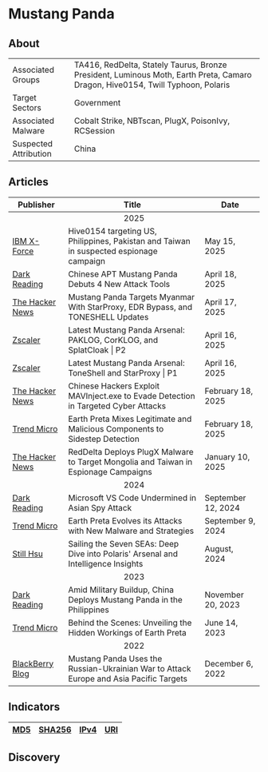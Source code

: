 <h1>Mustang Panda</h1>

<h2>About</h2>
<table>
  <tr>
    <td>Associated Groups</td>
    <td>TA416, RedDelta, Stately Taurus, Bronze President, Luminous Moth, Earth Preta, Camaro Dragon, Hive0154, Twill Typhoon, Polaris</td>
  </tr>
  <tr>
    <td>Target Sectors</td>
    <td>Government</td>
  </tr>
  <tr>
    <td>Associated Malware</td>
    <td>Cobalt Strike, NBTscan, PlugX, PoisonIvy, RCSession</td>
  </tr>
  <tr>
    <td>Suspected Attribution</td>
    <td>China</td>
  </tr>
</table>

<h2>Articles</h2>
<table>
  <thead>
    <tr>
      <th>Publisher</th>
      <th>Title</th>
      <th>Date</th>
    </tr>
  </thead>
  <tbody>
    <tr>
      <td colspan="100" align="center">2025</td>
    </tr>
    <tr>
      <td>
        <a href="https://www.ibm.com/think/x-force/hive0154-targeting-us-philippines-pakistan-taiwan">IBM X-Force</a>
      </td>
      <td>Hive0154 targeting US, Philippines, Pakistan and Taiwan in suspected espionage campaign</td>
      <td>May 15, 2025</td>
    </tr>
    <tr>
      <td>
        <a href="https://www.darkreading.com/cloud-security/chinese-apt-mustang-panda-4-attack-tools">Dark Reading</a>
      </td>
      <td>Chinese APT Mustang Panda Debuts 4 New Attack Tools</td>
      <td>April 18, 2025</td>
    </tr>
    <tr>
      <td>
        <a href="https://thehackernews.com/2025/04/mustang-panda-targets-myanmar-with.html">The Hacker News</a>
      </td>
      <td>Mustang Panda Targets Myanmar With StarProxy, EDR Bypass, and TONESHELL Updates</td>
      <td>April 17, 2025</td>
    </tr>
    <tr>
      <td>
        <a href="https://www.zscaler.com/blogs/security-research/latest-mustang-panda-arsenal-paklog-corklog-and-splatcloak-p2">Zscaler</a>
      </td>
      <td>Latest Mustang Panda Arsenal: PAKLOG, CorKLOG, and SplatCloak | P2</td>
      <td>April 16, 2025</td>
    </tr>
    <tr>
      <td>
        <a href="https://www.zscaler.com/blogs/security-research/latest-mustang-panda-arsenal-toneshell-and-starproxy-p1">Zscaler</a>
      </td>
      <td>Latest Mustang Panda Arsenal: ToneShell and StarProxy | P1</td>
      <td>April 16, 2025</td>
    </tr>
    <tr>
      <td>
        <a href="https://thehackernews.com/2025/02/chinese-hackers-exploit-mavinjectexe-to.html">The Hacker News</a>
      </td>
      <td>Chinese Hackers Exploit MAVInject.exe to Evade Detection in Targeted Cyber Attacks</td>
      <td>February 18, 2025</td>
    </tr>
    <tr>
      <td>
        <a href="https://www.trendmicro.com/en_us/research/25/b/earth-preta-mixes-legitimate-and-malicious-components-to-sidestep-detection.html">Trend Micro</a>
      </td>
      <td>Earth Preta Mixes Legitimate and Malicious Components to Sidestep Detection</td>
      <td>February 18, 2025</td>
    </tr>
    <tr>
      <td>
        <a href="https://thehackernews.com/2025/01/reddelta-deploys-plugx-malware-to.html">The Hacker News</a>
      </td>
      <td>RedDelta Deploys PlugX Malware to Target Mongolia and Taiwan in Espionage Campaigns</td>
      <td>January 10, 2025</td>
    </tr>
    <tr>
      <td colspan="100" align="center">2024</td>
    </tr>
    <tr>
      <td>
        <a href="https://www.darkreading.com/application-security/microsoft-vs-code-undermined-in-asian-spy-attack">Dark Reading</a>
      </td>
      <td>Microsoft VS Code Undermined in Asian Spy Attack</td>
      <td>September 12, 2024</td>
    </tr>
    <tr>
      <td>
        <a href="https://www.trendmicro.com/en_us/research/24/i/earth-preta-new-malware-and-strategies.html">Trend Micro</a>
      </td>
      <td>Earth Preta Evolves its Attacks with New Malware and Strategies</td>
      <td>September 9, 2024</td>
    </tr>
    <tr>
      <td>
        <a href="https://stillu.cc/assets/slides/2024-08-Sailing%20the%20Seven%20SEAs.pdf">Still Hsu</a>
      </td>
      <td>Sailing the Seven SEAs: Deep Dive into Polaris' Arsenal and Intelligence Insights</td>
      <td>August, 2024</td>
    </tr>
    <tr>
      <td colspan="100" align="center">2023</td>
    </tr>
    <tr>
      <td>
        <a href="https://www.darkreading.com/cyberattacks-data-breaches/amid-military-buildup-china-deploys-mustang-panda-in-the-philippines">Dark Reading</a>
      </td>
      <td>Amid Military Buildup, China Deploys Mustang Panda in the Philippines</td>
      <td>November 20, 2023</td>
    </tr>
    <tr>
      <td>
        <a href="https://www.trendmicro.com/en_us/research/23/f/behind-the-scenes-unveiling-the-hidden-workings-of-earth-preta.html">Trend Micro</a>
      </td>
      <td>Behind the Scenes: Unveiling the Hidden Workings of Earth Preta</td>
      <td>June 14, 2023</td>
    </tr>
    <tr>
      <td colspan="100" align="center">2022</td>
    </tr>
    <tr>
      <td>
        <a href="https://blogs.blackberry.com/en/2022/12/mustang-panda-uses-the-russian-ukrainian-war-to-attack-europe-and-asia-pacific-targets">BlackBerry Blog</a>
      </td>
      <td>Mustang Panda Uses the Russian-Ukrainian War to Attack Europe and Asia Pacific Targets</td>
      <td>December 6, 2022</td>
    </tr>
  </tbody>
</table>


<h2>Indicators</h2>
<table>
  <thead>
    <tr>
      <th>
        <a href="https://github.com/PudgyDragon/Threat-Intel/blob/main/All/Mustang%20Panda/samples.md5">MD5</a>
      </th>
      <th>
        <a href="https://github.com/PudgyDragon/Threat-Intel/blob/main/All/Mustang%20Panda/samples.sha256">SHA256</a>
      </th>
      <th>
        <a href="https://github.com/PudgyDragon/Threat-Intel/blob/main/All/Mustang%20Panda/IPv4.txt">IPv4</a>
      </th>
      <th>
        <a href="https://github.com/PudgyDragon/Threat-Intel/blob/main/All/Mustang%20Panda/uri.txt">URI</a>
      </th>
    </tr>
  </thead>
</table>


<h2>Discovery</h2>
